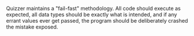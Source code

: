Quizzer maintains a "fail-fast" methodology. All code should execute as expected, all data types should be exactly what is intended, and if any errant values ever get passed, the program should be deliberately crashed the mistake exposed.